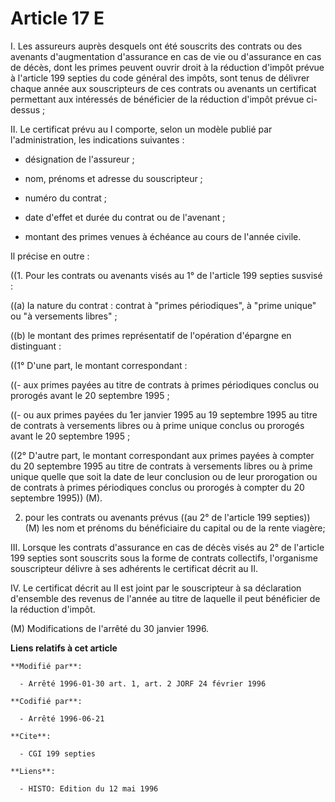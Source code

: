# Article 17 E

I. Les assureurs auprès desquels ont été souscrits des contrats ou des avenants d'augmentation d'assurance en cas de vie ou
d'assurance en cas de décès, dont les primes peuvent ouvrir droit à la réduction d'impôt prévue à l'article 199 septies du
code général des impôts, sont tenus de délivrer chaque année aux souscripteurs de ces contrats ou avenants un certificat
permettant aux intéressés de bénéficier de la réduction d'impôt prévue ci-dessus ;

II. Le certificat prévu au I comporte, selon un modèle publié par l'administration, les indications suivantes :

- désignation de l'assureur ;

- nom, prénoms et adresse du souscripteur ;

- numéro du contrat ;

- date d'effet et durée du contrat ou de l'avenant ;

- montant des primes venues à échéance au cours de l'année civile.

Il précise en outre :

((1. Pour les contrats ou avenants visés au 1° de l'article 199 septies susvisé :

((a) la nature du contrat : contrat à "primes périodiques", à "prime unique" ou "à versements libres" ;

((b) le montant des primes représentatif de l'opération d'épargne en distinguant :

((1° D'une part, le montant correspondant :

((- aux primes payées au titre de contrats à primes périodiques conclus ou prorogés avant le 20 septembre 1995 ;

((- ou aux primes payées du 1er janvier 1995 au 19 septembre 1995 au titre de contrats à versements libres ou à prime unique
conclus ou prorogés avant le 20 septembre 1995 ;

((2° D'autre part, le montant correspondant aux primes payées à compter du 20 septembre 1995 au titre de contrats à
versements libres ou à prime unique quelle que soit la date de leur conclusion ou de leur prorogation ou de contrats à primes
périodiques conclus ou prorogés à compter du 20 septembre 1995)) (M).

2. pour les contrats ou avenants prévus ((au 2° de l'article 199  septies)) (M) les nom et prénoms du bénéficiaire du capital
ou de la rente viagère;

III. Lorsque les contrats d'assurance en cas de décès visés au 2° de l'article 199 septies sont souscrits sous la forme de
contrats collectifs, l'organisme souscripteur délivre à ses adhérents le certificat décrit au  II.

IV. Le certificat décrit au II est joint par le souscripteur à sa déclaration d'ensemble des revenus de l'année au titre de
laquelle il peut bénéficier de la réduction d'impôt.

(M) Modifications de l'arrêté du 30 janvier 1996.

**Liens relatifs à cet article**

	**Modifié par**:

	  - Arrêté 1996-01-30 art. 1, art. 2 JORF 24 février 1996

	**Codifié par**:

	  - Arrêté 1996-06-21

	**Cite**:

	  - CGI 199 septies

	**Liens**:

	  - HISTO: Edition du 12 mai 1996

